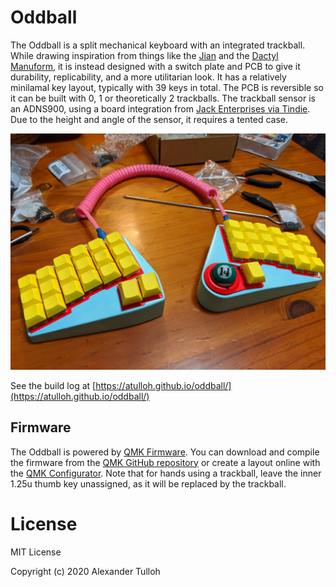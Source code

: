 # Oddball

The Oddball is a split mechanical keyboard with an integrated trackball. While drawing inspiration from things like the [Jian](https://github.com/KGOH/Jian-Info) and the [Dactyl Manuform](https://github.com/abstracthat/dactyl-manuform), it is instead designed with a switch plate and PCB to give it durability, replicability, and a more utilitarian look. It has a relatively minilamal key layout, typically with 39 keys in total. The PCB is reversible so it can be built with 0, 1 or theoretically 2 trackballs. The trackball sensor is an ADNS900, using a board integration from [Jack Enterprises via Tindie](https://www.tindie.com/products/jkicklighter/adns-9800-laser-motion-sensor/). Due to the height and angle of the sensor, it requires a tented case.

![](oddball.jpg)

See the build log at [https://atulloh.github.io/oddball/](https://atulloh.github.io/oddball/)

## Firmware

The Oddball is powered by [QMK Firmware](https://qmk.fm/). You can download and compile the firmware from the [QMK GitHub repository](https://github.com/qmk/qmk_firmware) or create a layout online with the [QMK Configurator](https://config.qmk.fm/#/oddball/LAYOUT). Note that for hands using a trackball, leave the inner 1.25u thumb key unassigned, as it will be replaced by the trackball.

# License

MIT License

Copyright (c) 2020 Alexander Tulloh